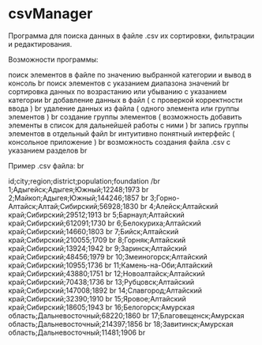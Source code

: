 # csvManager
Программа для поиска данных в файле .csv их сортировки, фильтрации и редактирования.
 
Возможности программы:
 
поиск элементов в файле по значению выбранной категории и вывод в консоль br
поиск элементов с указанием диапазона значений br
сортировка данных по возрастанию или убыванию с указанием категории br
добавление данных в файл ( с проверкой корректности ввода ) br
удаление данных из файла ( одного элемента или группы элементов ) br
создание группы элементов ( возможность добавить элементы в список для дальнейшей работы с ними ) br
запись группы элементов в отдельный файл br
интуитивно понятный интерфейс ( консольное приложение ) br
возможность создания файла .csv с указанием разделов br
 
Пример .csv файла: br
 
id;city;region;district;population;foundation /br
1;Адыгейск;Адыгея;Южный;12248;1973 br
2;Майкоп;Адыгея;Южный;144246;1857 br
3;Горно-Алтайск;Алтай;Сибирский;56928;1830 br
4;Алейск;Алтайский край;Сибирский;29512;1913 br
5;Барнаул;Алтайский край;Сибирский;612091;1730 br
6;Белокуриха;Алтайский край;Сибирский;14660;1803 br
7;Бийск;Алтайский край;Сибирский;210055;1709 br
8;Горняк;Алтайский край;Сибирский;13924;1942 br
9;Заринск;Алтайский край;Сибирский;48456;1979 br
10;Змеиногорск;Алтайский край;Сибирский;10955;1736 br
11;Камень-на-Оби;Алтайский край;Сибирский;43880;1751 br
12;Новоалтайск;Алтайский край;Сибирский;70438;1736 br
13;Рубцовск;Алтайский край;Сибирский;147008;1892 br
14;Славгород;Алтайский край;Сибирский;32390;1910 br
15;Яровое;Алтайский край;Сибирский;18605;1943 br
16;Белогорск;Амурская область;Дальневосточный;68220;1860 br
17;Благовещенск;Амурская область;Дальневосточный;214397;1856 br
18;Завитинск;Амурская область;Дальневосточный;11481;1906 br
